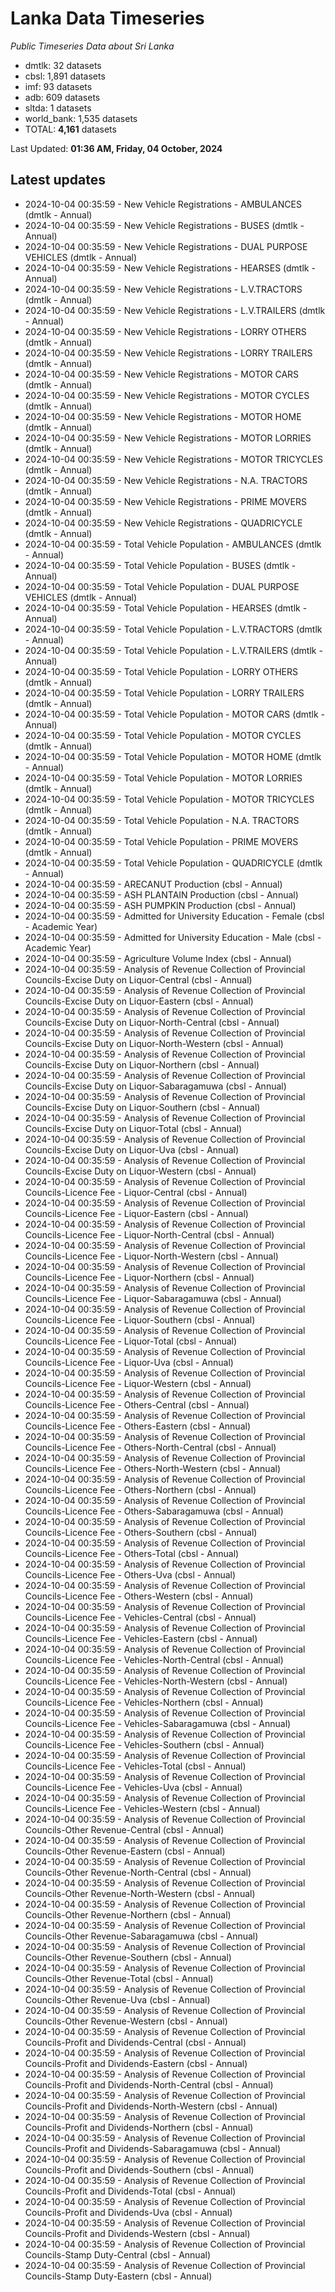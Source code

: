# Lanka Data Timeseries
*Public Timeseries Data about Sri Lanka*

* dmtlk: 32 datasets
* cbsl: 1,891 datasets
* imf: 93 datasets
* adb: 609 datasets
* sltda: 1 datasets
* world_bank: 1,535 datasets
* TOTAL: **4,161** datasets

Last Updated: **01:36 AM, Friday, 04 October, 2024**

## Latest updates

* 2024-10-04 00:35:59 - New Vehicle Registrations - AMBULANCES (dmtlk - Annual)
* 2024-10-04 00:35:59 - New Vehicle Registrations - BUSES (dmtlk - Annual)
* 2024-10-04 00:35:59 - New Vehicle Registrations - DUAL PURPOSE VEHICLES (dmtlk - Annual)
* 2024-10-04 00:35:59 - New Vehicle Registrations - HEARSES (dmtlk - Annual)
* 2024-10-04 00:35:59 - New Vehicle Registrations - L.V.TRACTORS (dmtlk - Annual)
* 2024-10-04 00:35:59 - New Vehicle Registrations - L.V.TRAILERS (dmtlk - Annual)
* 2024-10-04 00:35:59 - New Vehicle Registrations - LORRY OTHERS (dmtlk - Annual)
* 2024-10-04 00:35:59 - New Vehicle Registrations - LORRY TRAILERS (dmtlk - Annual)
* 2024-10-04 00:35:59 - New Vehicle Registrations - MOTOR CARS (dmtlk - Annual)
* 2024-10-04 00:35:59 - New Vehicle Registrations - MOTOR CYCLES (dmtlk - Annual)
* 2024-10-04 00:35:59 - New Vehicle Registrations - MOTOR HOME (dmtlk - Annual)
* 2024-10-04 00:35:59 - New Vehicle Registrations - MOTOR LORRIES (dmtlk - Annual)
* 2024-10-04 00:35:59 - New Vehicle Registrations - MOTOR TRICYCLES (dmtlk - Annual)
* 2024-10-04 00:35:59 - New Vehicle Registrations - N.A. TRACTORS (dmtlk - Annual)
* 2024-10-04 00:35:59 - New Vehicle Registrations - PRIME MOVERS (dmtlk - Annual)
* 2024-10-04 00:35:59 - New Vehicle Registrations - QUADRICYCLE (dmtlk - Annual)
* 2024-10-04 00:35:59 - Total Vehicle Population - AMBULANCES (dmtlk - Annual)
* 2024-10-04 00:35:59 - Total Vehicle Population - BUSES (dmtlk - Annual)
* 2024-10-04 00:35:59 - Total Vehicle Population - DUAL PURPOSE VEHICLES (dmtlk - Annual)
* 2024-10-04 00:35:59 - Total Vehicle Population - HEARSES (dmtlk - Annual)
* 2024-10-04 00:35:59 - Total Vehicle Population - L.V.TRACTORS (dmtlk - Annual)
* 2024-10-04 00:35:59 - Total Vehicle Population - L.V.TRAILERS (dmtlk - Annual)
* 2024-10-04 00:35:59 - Total Vehicle Population - LORRY OTHERS (dmtlk - Annual)
* 2024-10-04 00:35:59 - Total Vehicle Population - LORRY TRAILERS (dmtlk - Annual)
* 2024-10-04 00:35:59 - Total Vehicle Population - MOTOR CARS (dmtlk - Annual)
* 2024-10-04 00:35:59 - Total Vehicle Population - MOTOR CYCLES (dmtlk - Annual)
* 2024-10-04 00:35:59 - Total Vehicle Population - MOTOR HOME (dmtlk - Annual)
* 2024-10-04 00:35:59 - Total Vehicle Population - MOTOR LORRIES (dmtlk - Annual)
* 2024-10-04 00:35:59 - Total Vehicle Population - MOTOR TRICYCLES (dmtlk - Annual)
* 2024-10-04 00:35:59 - Total Vehicle Population - N.A. TRACTORS (dmtlk - Annual)
* 2024-10-04 00:35:59 - Total Vehicle Population - PRIME MOVERS (dmtlk - Annual)
* 2024-10-04 00:35:59 - Total Vehicle Population - QUADRICYCLE (dmtlk - Annual)
* 2024-10-04 00:35:59 - ARECANUT Production (cbsl - Annual)
* 2024-10-04 00:35:59 - ASH PLANTAIN Production (cbsl - Annual)
* 2024-10-04 00:35:59 - ASH PUMPKIN Production (cbsl - Annual)
* 2024-10-04 00:35:59 - Admitted for University Education - Female (cbsl - Academic Year)
* 2024-10-04 00:35:59 - Admitted for University Education - Male (cbsl - Academic Year)
* 2024-10-04 00:35:59 - Agriculture Volume Index (cbsl - Annual)
* 2024-10-04 00:35:59 - Analysis of Revenue Collection of Provincial Councils-Excise Duty on Liquor-Central (cbsl - Annual)
* 2024-10-04 00:35:59 - Analysis of Revenue Collection of Provincial Councils-Excise Duty on Liquor-Eastern (cbsl - Annual)
* 2024-10-04 00:35:59 - Analysis of Revenue Collection of Provincial Councils-Excise Duty on Liquor-North-Central (cbsl - Annual)
* 2024-10-04 00:35:59 - Analysis of Revenue Collection of Provincial Councils-Excise Duty on Liquor-North-Western (cbsl - Annual)
* 2024-10-04 00:35:59 - Analysis of Revenue Collection of Provincial Councils-Excise Duty on Liquor-Northern (cbsl - Annual)
* 2024-10-04 00:35:59 - Analysis of Revenue Collection of Provincial Councils-Excise Duty on Liquor-Sabaragamuwa (cbsl - Annual)
* 2024-10-04 00:35:59 - Analysis of Revenue Collection of Provincial Councils-Excise Duty on Liquor-Southern (cbsl - Annual)
* 2024-10-04 00:35:59 - Analysis of Revenue Collection of Provincial Councils-Excise Duty on Liquor-Total (cbsl - Annual)
* 2024-10-04 00:35:59 - Analysis of Revenue Collection of Provincial Councils-Excise Duty on Liquor-Uva (cbsl - Annual)
* 2024-10-04 00:35:59 - Analysis of Revenue Collection of Provincial Councils-Excise Duty on Liquor-Western (cbsl - Annual)
* 2024-10-04 00:35:59 - Analysis of Revenue Collection of Provincial Councils-Licence Fee - Liquor-Central (cbsl - Annual)
* 2024-10-04 00:35:59 - Analysis of Revenue Collection of Provincial Councils-Licence Fee - Liquor-Eastern (cbsl - Annual)
* 2024-10-04 00:35:59 - Analysis of Revenue Collection of Provincial Councils-Licence Fee - Liquor-North-Central (cbsl - Annual)
* 2024-10-04 00:35:59 - Analysis of Revenue Collection of Provincial Councils-Licence Fee - Liquor-North-Western (cbsl - Annual)
* 2024-10-04 00:35:59 - Analysis of Revenue Collection of Provincial Councils-Licence Fee - Liquor-Northern (cbsl - Annual)
* 2024-10-04 00:35:59 - Analysis of Revenue Collection of Provincial Councils-Licence Fee - Liquor-Sabaragamuwa (cbsl - Annual)
* 2024-10-04 00:35:59 - Analysis of Revenue Collection of Provincial Councils-Licence Fee - Liquor-Southern (cbsl - Annual)
* 2024-10-04 00:35:59 - Analysis of Revenue Collection of Provincial Councils-Licence Fee - Liquor-Total (cbsl - Annual)
* 2024-10-04 00:35:59 - Analysis of Revenue Collection of Provincial Councils-Licence Fee - Liquor-Uva (cbsl - Annual)
* 2024-10-04 00:35:59 - Analysis of Revenue Collection of Provincial Councils-Licence Fee - Liquor-Western (cbsl - Annual)
* 2024-10-04 00:35:59 - Analysis of Revenue Collection of Provincial Councils-Licence Fee - Others-Central (cbsl - Annual)
* 2024-10-04 00:35:59 - Analysis of Revenue Collection of Provincial Councils-Licence Fee - Others-Eastern (cbsl - Annual)
* 2024-10-04 00:35:59 - Analysis of Revenue Collection of Provincial Councils-Licence Fee - Others-North-Central (cbsl - Annual)
* 2024-10-04 00:35:59 - Analysis of Revenue Collection of Provincial Councils-Licence Fee - Others-North-Western (cbsl - Annual)
* 2024-10-04 00:35:59 - Analysis of Revenue Collection of Provincial Councils-Licence Fee - Others-Northern (cbsl - Annual)
* 2024-10-04 00:35:59 - Analysis of Revenue Collection of Provincial Councils-Licence Fee - Others-Sabaragamuwa (cbsl - Annual)
* 2024-10-04 00:35:59 - Analysis of Revenue Collection of Provincial Councils-Licence Fee - Others-Southern (cbsl - Annual)
* 2024-10-04 00:35:59 - Analysis of Revenue Collection of Provincial Councils-Licence Fee - Others-Total (cbsl - Annual)
* 2024-10-04 00:35:59 - Analysis of Revenue Collection of Provincial Councils-Licence Fee - Others-Uva (cbsl - Annual)
* 2024-10-04 00:35:59 - Analysis of Revenue Collection of Provincial Councils-Licence Fee - Others-Western (cbsl - Annual)
* 2024-10-04 00:35:59 - Analysis of Revenue Collection of Provincial Councils-Licence Fee - Vehicles-Central (cbsl - Annual)
* 2024-10-04 00:35:59 - Analysis of Revenue Collection of Provincial Councils-Licence Fee - Vehicles-Eastern (cbsl - Annual)
* 2024-10-04 00:35:59 - Analysis of Revenue Collection of Provincial Councils-Licence Fee - Vehicles-North-Central (cbsl - Annual)
* 2024-10-04 00:35:59 - Analysis of Revenue Collection of Provincial Councils-Licence Fee - Vehicles-North-Western (cbsl - Annual)
* 2024-10-04 00:35:59 - Analysis of Revenue Collection of Provincial Councils-Licence Fee - Vehicles-Northern (cbsl - Annual)
* 2024-10-04 00:35:59 - Analysis of Revenue Collection of Provincial Councils-Licence Fee - Vehicles-Sabaragamuwa (cbsl - Annual)
* 2024-10-04 00:35:59 - Analysis of Revenue Collection of Provincial Councils-Licence Fee - Vehicles-Southern (cbsl - Annual)
* 2024-10-04 00:35:59 - Analysis of Revenue Collection of Provincial Councils-Licence Fee - Vehicles-Total (cbsl - Annual)
* 2024-10-04 00:35:59 - Analysis of Revenue Collection of Provincial Councils-Licence Fee - Vehicles-Uva (cbsl - Annual)
* 2024-10-04 00:35:59 - Analysis of Revenue Collection of Provincial Councils-Licence Fee - Vehicles-Western (cbsl - Annual)
* 2024-10-04 00:35:59 - Analysis of Revenue Collection of Provincial Councils-Other Revenue-Central (cbsl - Annual)
* 2024-10-04 00:35:59 - Analysis of Revenue Collection of Provincial Councils-Other Revenue-Eastern (cbsl - Annual)
* 2024-10-04 00:35:59 - Analysis of Revenue Collection of Provincial Councils-Other Revenue-North-Central (cbsl - Annual)
* 2024-10-04 00:35:59 - Analysis of Revenue Collection of Provincial Councils-Other Revenue-North-Western (cbsl - Annual)
* 2024-10-04 00:35:59 - Analysis of Revenue Collection of Provincial Councils-Other Revenue-Northern (cbsl - Annual)
* 2024-10-04 00:35:59 - Analysis of Revenue Collection of Provincial Councils-Other Revenue-Sabaragamuwa (cbsl - Annual)
* 2024-10-04 00:35:59 - Analysis of Revenue Collection of Provincial Councils-Other Revenue-Southern (cbsl - Annual)
* 2024-10-04 00:35:59 - Analysis of Revenue Collection of Provincial Councils-Other Revenue-Total (cbsl - Annual)
* 2024-10-04 00:35:59 - Analysis of Revenue Collection of Provincial Councils-Other Revenue-Uva (cbsl - Annual)
* 2024-10-04 00:35:59 - Analysis of Revenue Collection of Provincial Councils-Other Revenue-Western (cbsl - Annual)
* 2024-10-04 00:35:59 - Analysis of Revenue Collection of Provincial Councils-Profit and Dividends-Central (cbsl - Annual)
* 2024-10-04 00:35:59 - Analysis of Revenue Collection of Provincial Councils-Profit and Dividends-Eastern (cbsl - Annual)
* 2024-10-04 00:35:59 - Analysis of Revenue Collection of Provincial Councils-Profit and Dividends-North-Central (cbsl - Annual)
* 2024-10-04 00:35:59 - Analysis of Revenue Collection of Provincial Councils-Profit and Dividends-North-Western (cbsl - Annual)
* 2024-10-04 00:35:59 - Analysis of Revenue Collection of Provincial Councils-Profit and Dividends-Northern (cbsl - Annual)
* 2024-10-04 00:35:59 - Analysis of Revenue Collection of Provincial Councils-Profit and Dividends-Sabaragamuwa (cbsl - Annual)
* 2024-10-04 00:35:59 - Analysis of Revenue Collection of Provincial Councils-Profit and Dividends-Southern (cbsl - Annual)
* 2024-10-04 00:35:59 - Analysis of Revenue Collection of Provincial Councils-Profit and Dividends-Total (cbsl - Annual)
* 2024-10-04 00:35:59 - Analysis of Revenue Collection of Provincial Councils-Profit and Dividends-Uva (cbsl - Annual)
* 2024-10-04 00:35:59 - Analysis of Revenue Collection of Provincial Councils-Profit and Dividends-Western (cbsl - Annual)
* 2024-10-04 00:35:59 - Analysis of Revenue Collection of Provincial Councils-Stamp Duty-Central (cbsl - Annual)
* 2024-10-04 00:35:59 - Analysis of Revenue Collection of Provincial Councils-Stamp Duty-Eastern (cbsl - Annual)